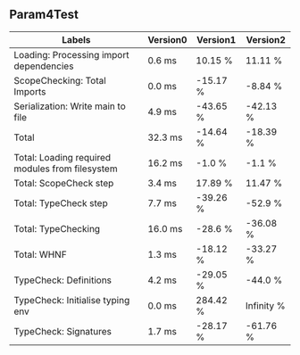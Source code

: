 
## Param4Test

Labels|Version0|Version1|Version2
---|---|---|---
Loading: Processing import dependencies|0.6 ms|10.15 %|11.11 %
ScopeChecking: Total Imports|0.0 ms|-15.17 %|-8.84 %
Serialization: Write main to file|4.9 ms|-43.65 %|-42.13 %
Total|32.3 ms|-14.64 %|-18.39 %
Total: Loading required modules from filesystem|16.2 ms|-1.0 %|-1.1 %
Total: ScopeCheck step|3.4 ms|17.89 %|11.47 %
Total: TypeCheck step|7.7 ms|-39.26 %|-52.9 %
Total: TypeChecking|16.0 ms|-28.6 %|-36.08 %
Total: WHNF|1.3 ms|-18.12 %|-33.27 %
TypeCheck: Definitions|4.2 ms|-29.05 %|-44.0 %
TypeCheck: Initialise typing env|0.0 ms|284.42 %|Infinity %
TypeCheck: Signatures|1.7 ms|-28.17 %|-61.76 %

